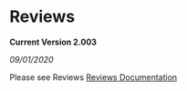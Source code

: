 # Reviews

**Current Version 2.003**

*09/01/2020*

Please see Reviews [Reviews Documentation](Docs/tgreviews-documentation.pdf)
